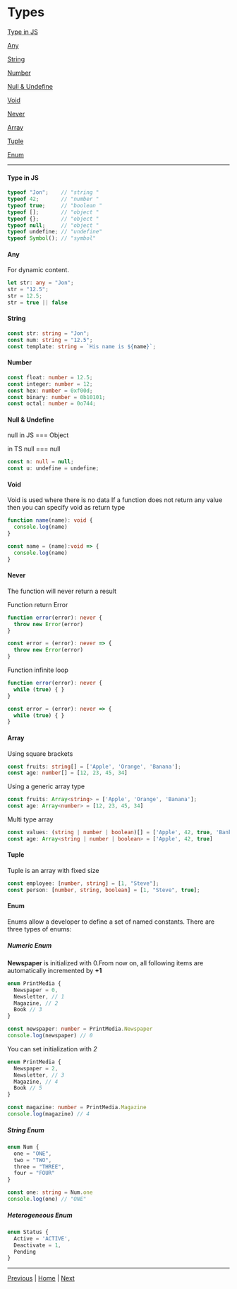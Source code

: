 # Types

[Type in JS](#type-in-js)

[Any](#any)

[String](#string)

[Number](#number)

[Null & Undefine](#null--undefine)

[Void](#void)

[Never](#never)

[Array](#array)

[Tuple](#tuple)

[Enum](#enum)


---
#### Type in JS

```javascript
typeof "Jon";    // "string "
typeof 42;       // "number "
typeof true;     // "boolean "
typeof [];       // "object "
typeof {};       // "object "
typeof null;     // "object "
typeof undefine; // "undefine"
typeof Symbol(); // "symbol"

```

#### Any
For dynamic content.

```typescript
let str: any = "Jon";
str = "12.5";
str = 12.5;
str = true || false
```

#### String

```typescript
const str: string = "Jon";
const num: string = "12.5";
const template: string = `His name is ${name}`;
```

#### Number

```typescript
const float: number = 12.5;
const integer: number = 12;
const hex: number = 0xf00d;
const binary: number = 0b10101;
const octal: number = 0o744;

```

#### Null & Undefine

null in JS === Object

in TS null === null
```typescript
const n: null = null;
const u: undefine = undefine;
```

#### Void

Void is used where there is no data
If a function does not return any value then you can specify void as return type
```typescript
function name(name): void {
  console.log(name)
}

const name = (name):void => {
  console.log(name)
}
```

#### Never

The function will never return a result

Function return Error
```typescript
function error(error): never {
  throw new Error(error)
}

const error = (error): never => {
  throw new Error(error)
}
```

Function infinite loop
```typescript
function error(error): never {
  while (true) { }
}

const error = (error): never => {
  while (true) { }
}
```

#### Array

Using square brackets
```typescript
const fruits: string[] = ['Apple', 'Orange', 'Banana'];
const age: number[] = [12, 23, 45, 34]
```

Using a generic array type
```typescript
const fruits: Array<string> = ['Apple', 'Orange', 'Banana'];
const age: Array<number> = [12, 23, 45, 34]
```

Multi type array
```typescript
const values: (string | number | boolean)[] = ['Apple', 42, true, 'Bank', 12];
const age: Array<string | number | boolean> = ['Apple', 42, true]
```

#### Tuple

Tuple is an array with fixed size
```typescript
const employee: [number, string] = [1, "Steve"];
const person: [number, string, boolean] = [1, "Steve", true];

```

#### Enum

Enums allow a developer to define a set of named constants. 
There are three types of enums:

##### Numeric Enum  
**Newspaper** is initialized with 0.From now on, all following items are automatically incremented by **+1**
```typescript
enum PrintMedia {
  Newspaper = 0,
  Newsletter, // 1
  Magazine, // 2
  Book // 3
}

const newspaper: number = PrintMedia.Newspaper
console.log(newspaper) // 0
```

You can set initialization with *2*
```typescript
enum PrintMedia {
  Newspaper = 2,
  Newsletter, // 3
  Magazine, // 4
  Book // 5
}

const magazine: number = PrintMedia.Magazine
console.log(magazine) // 4
```

##### String Enum
```typescript
enum Num {
  one = "ONE",
  two = "TWO",
  three = "THREE",
  four = "FOUR"
}

const one: string = Num.one
console.log(one) // "ONE"
```

##### Heterogeneous Enum
```typescript
enum Status { 
  Active = 'ACTIVE', 
  Deactivate = 1, 
  Pending
}
```

---


[Previous](./../1_started/README.md) | [Home](./../README.md) | [Next](./../3_control_flow_statements/README.md)

